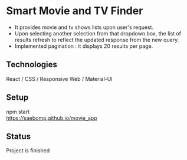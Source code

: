 # Smart Movie and TV Finder
- It provides movie and tv shows lists upon user's request.
- Upon selecting another selection from that dropdown box, the list of results refresh to reflect the updated response from the new query.
- Implemented pagination : it displays 20 results per page.  

## Technologies
React / CSS / Responsive Web /  Material-UI

## Setup
npm start<br />
https://saebomp.github.io/movie_app

## Status
Project is finished

